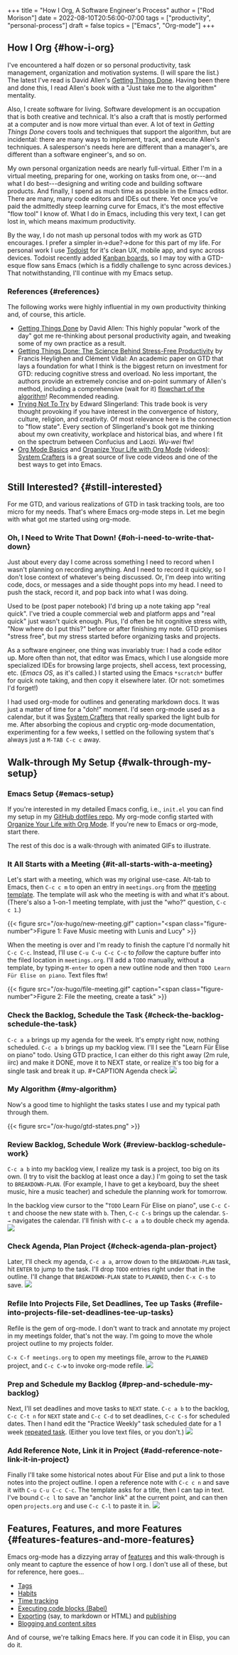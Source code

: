+++
title = "How I Org, A Software Engineer's Process"
author = ["Rod Morison"]
date = 2022-08-10T20:56:00-07:00
tags = ["productivity", "personal-process"]
draft = false
topics = ["Emacs", "Org-mode"]
+++

## How I Org {#how-i-org}

I've encountered a half dozen or so personal productivity, task management, organization and motivation systems. (I will spare the list.) The latest I've read is David Allen's [Getting Things Done](https://gettingthingsdone.com/). Having been there and done this, I read Allen's book with a "Just take me to the algorithm" mentality.

Also, I create software for living. Software development is an occupation that is both creative and technical. It's also a craft that is mostly performed at a computer and is now more virtual than ever. A lot of text in _Getting Things Done_ covers tools and techniques that support the algorithm, but are incidental: there are many ways to implement, track, and execute Allen's techniques. A salesperson's needs here are different than a manager's, are different than a software engineer's, and so on.

My own personal organization needs are nearly full-virtual. Either I'm in a virtual meeting, preparing for one, working on tasks from one, or---and what I do best---designing and writing code and building software products. And finally, I spend as much time as possible in the Emacs editor. There are many, many code editors and IDEs out there.  Yet once you've paid the admittedly steep learning curve for Emacs, it's the most effective "flow tool" I know of. What I do in Emacs, including this very text, I can get lost in, which means maximum productivity.

By the way, I do not mash up personal todos with my work as GTD encourages. I prefer a simpler in-&gt;due?-&gt;done for this part of my life. For personal work I use [Todoist](https://todoist.com/) for it's clean UX, mobile app, and sync across devices. Todoist recently added [Kanban boards,](https://todoist.com/kanban-board) so I may toy with a GTD-esque flow sans Emacs (which is a fiddly challenge to sync across devices.) That notwithstanding, I'll continue with my Emacs setup.


### References {#references}

The following works were highly influential in my own productivity thinking and, of course, this article.

-   [Getting Things Done](https://gettingthingsdone.com/) by David Allen: This highly popular "work of the day" got me re-thinking about personal productivity again, and tweaking some of my own practice as a result.
-   [Getting Things Done: The Science Behind Stress-Free Productivity](https://www.researchgate.net/publication/222552899_Getting_Things_Done_The_Science_Behind_Stress-Free_Productivity) by Francis Heylighen and Clément Vidal: An academic paper on GTD that lays a foundation for what I think is the biggest return on investment for GTD: reducing cognitive stress and overload. No less important, the authors provide an extremely concise and on-point summary of Allen's method, including a comprehensive (wait for it) [flowchart of the algorithm](https://www.researchgate.net/profile/Francis-Heylighen/publication/222552899/figure/fig1/AS:304772235186176@1449674771358/a-flowchart-depicting-the-GTD-process-for-organizing-and-processing-incoming-stuff.png)! Recommended reading.
-   [Trying Not To Try](https://www.edwardslingerland.com/trying-not-to-try) by Edward Slingerland: This trade book is very thought provoking if you have interest in the convergence of history, culture, religion, and creativity. Of most relevance here is the connection to "flow state". Every section of Slingerland's book got me thinking about my own creativity, workplace and historical bias, and where I fit on the spectrum between Confucius and Laozi. _Wu-wei_ ftw!
-   [Org Mode Basics](https://www.youtube.com/watch?v=VcgjTEa0kU4) and [Organize Your Life with Org Mode](https://www.youtube.com/watch?v=PNE-mgkZ6HM) (videos): [System Crafters](https://systemcrafters.cc/) is a great source of live code videos and one of the best ways to get into Emacs.


## Still Interested? {#still-interested}

For me GTD, and various realizations of GTD in task tracking tools, are too micro for my needs. That's where Emacs org-mode steps in. Let me begin with what got me started using org-mode.


### Oh, I Need to Write That Down! {#oh-i-need-to-write-that-down}

Just about every day I come across something I need to record when I wasn't planning on recording anything. And I need to record it quickly, so I don't lose context of whatever's being discussed. Or, I'm deep into writing code, docs, or messages and a side thought pops into my head. I need to push the stack, record it, and pop back into what I was doing.

Used to be (post paper notebook) I'd bring up a note taking app "real quick". I've tried a couple commercial web and platform apps and "real quick" just wasn't quick enough. Plus, I'd often be hit cognitive stress with, "Now where do I put this?" before or after finishing my note. GTD promises "stress free", but my stress started before organizing tasks and projects.

As a software engineer, one thing was invariably true: I had a code editor up. More often than not, that editor was Emacs, which I use alongside more specialized IDEs for browsing large projects, shell access, text processing, etc. (_Emacs OS_, as it's called.) I started using the Emacs `*scratch*` buffer for quick note taking, and then copy it elsewhere later. (Or not: sometimes I'd forget!)

I had used org-mode for outlines and generating markdown docs. It was just a matter of time for a "doh!" moment. I'd seen org-mode used as a calendar, but it was [System Crafters](https://systemcrafters.cc/) that really sparked the light bulb for me. After absorbing the copious and cryptic org-mode documentation, experimenting for a few weeks, I settled on the following system that's always just a `M-TAB C-c c` away.


## Walk-through My Setup {#walk-through-my-setup}


### Emacs Setup {#emacs-setup}

If you're interested in my detailed Emacs config, i.e., `init.el` you can find my setup in my [GitHub dotfiles repo](https://github.com/rmorison/dotfiles). My org-mode config started with [Organize Your Life with Org Mode](https://www.youtube.com/watch?v=PNE-mgkZ6HM). If you're new to Emacs or org-mode, start there.

The rest of this doc is a walk-through with animated GIFs to illustrate.


### It All Starts with a Meeting {#it-all-starts-with-a-meeting}

Let's start with a meeting, which was my original use-case. Alt-tab to Emacs, then `C-c c m` to open an entry in `meetings.org` from the [meeting template](https://github.com/rmorison/dotfiles/blob/main/org/templates/meeting.org). The template will ask who the meeting is with and what it's about. (There's also a 1-on-1 meeting template, with just the "who?" question, `C-c c 1`.)

{{< figure src="/ox-hugo/new-meeting.gif" caption="<span class=\"figure-number\">Figure 1: </span>Fave Music meeting with Lunis and Lucy" >}}

When the meeting is over and I'm ready to finish the capture I'd normally hit `C-c C-c`. Instead, I'll use `C-u C-u C-c C-c` to _follow_ the capture buffer into the filed location in `meetings.org`. I'll add a `TODO` manually, without a template, by typing `M-enter` to open a new outline node and then `TODO Learn Für Elise on piano`. Text files ftw!

{{< figure src="/ox-hugo/file-meeting.gif" caption="<span class=\"figure-number\">Figure 2: </span>File the meeting, create a task" >}}


### Check the Backlog, Schedule the Task {#check-the-backlog-schedule-the-task}

`C-c a a` brings up my agenda for the week. It's empty right now, nothing scheduled. `C-c a b` brings up my backlog view. I'll I see the "Learn Für Elise on piano" todo. Using GTD practice, I can either do this right away (2m rule, iirc) and make it DONE, move it to NEXT state, or realize it's too big for a single task and break it up.
\#+CAPTION Agenda check
![](/ox-hugo/check-backlog.gif)


### My Algorithm {#my-algorithm}

Now's a good time to highlight the tasks states I use and my typical path through them.

{{< figure src="/ox-hugo/gtd-states.png" >}}


### Review Backlog, Schedule Work {#review-backlog-schedule-work}

`C-c a b` into my backlog view, I realize my task is a project, too big on its own. (I try to visit the backlog at least once a day.) I'm going to set the task to `BREAKDOWN-PLAN`. (For example, I have to get a keyboard, buy the sheet music, hire a music teacher) and schedule the planning work for tomorrow.

In the backlog view cursor to the "`TODO` Learn Für Elise on piano", use `C-c C-t` and choose the new state with `b`. Then, `C-c C-s` brings up the calendar. `S-→` navigates the calendar. I'll finish with `C-c a a` to double check my agenda.
![](/ox-hugo/schedule-planning.gif)


### Check Agenda, Plan Project {#check-agenda-plan-project}

Later, I'll check my agenda, `C-c a a`, arrow down to the `BREAKDOWN-PLAN` task, hit `ENTER` to jump to the task. I'll drop `TODO` entries right under that in the outline. I'll change that `BREAKDOWN-PLAN` state to `PLANNED`, then `C-x C-s` to save.
![](/ox-hugo/plan-project.gif)


### Refile Into Projects File, Set Deadlines, Tee up Tasks {#refile-into-projects-file-set-deadlines-tee-up-tasks}

Refile is the gem of org-mode. I don't want to track and annotate my project in my meetings folder, that's not the way. I'm going to move the whole project outline to my projects folder.

`C-x C-f meetings.org` to open my meetings file, arrow to the `PLANNED` project, and `C-c C-w` to invoke org-mode refile.
![](/ox-hugo/refile-project.gif)


### Prep and Schedule my Backlog {#prep-and-schedule-my-backlog}

Next, I'll set deadlines and move tasks to `NEXT` state. `C-c a b` to the backlog, `C-c C-t n` for `NEXT` state and `C-c C-d` to set deadlines, `C-c C-s` for scheduled dates. Then I hand edit the "Practice Weekly" task scheduled date for a 1 week [repeated task](https://orgmode.org/manual/Repeated-tasks.html). (Either you love text files, or you don't.)
![](/ox-hugo/schedule-backlog.gif)


### Add Reference Note, Link it in Project {#add-reference-note-link-it-in-project}

Finally I'll take some historical notes about Für Elise and put a link to those notes into the project outline. I open a reference note with `C-c c n` and save it with `C-u C-u C-c C-c`. The template asks for a title, then I can tap in text. I've bound `C-c l` to save an "anchor link" at the current point, and can then open `projects.org` and use `C-c C-l` to paste it in.
![](/ox-hugo/note-taking.gif)


## Features, Features, and more Features {#features-features-and-more-features}

Emacs org-mode has a dizzying array of [features](https://orgmode.org/features.html) and this walk-through is only meant to capture the essence of how I org. I don't use all of these, but for reference, here goes...

-   [Tags](https://orgmode.org/manual/Tags.html)
-   [Habits](https://orgmode.org/manual/Tracking-your-habits.html)
-   [Time tracking](https://orgmode.org/manual/Clocking-Work-Time.html)
-   [Executing code blocks (Babel)](https://orgmode.org/worg/org-contrib/babel/)
-   [Exporting](https://orgmode.org/manual/Exporting.html) (say, to markdown or HTML) and [publishing](https://orgmode.org/manual/Publishing.html)
-   [Blogging and content sites](https://orgmode.org/worg/org-blog-wiki.html)

And of course, we're talking Emacs here. If you can code it in Elisp, you can do it.
